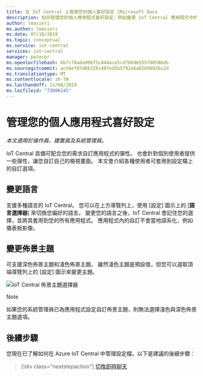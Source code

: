 ```yaml
---
title: 在 IoT Central 上管理您的個人喜好設定 |Microsoft Docs
description: 如何管理您的個人應用程式喜好設定，例如變更 IoT Central 應用程式中的語言和主題。
author: lmasieri
ms.author: lmasieri
ms.date: 07/10/2019
ms.topic: conceptual
ms.service: iot-central
services: iot-central
manager: peterpr
ms.openlocfilehash: 6bfc70ada906f5c444ace5cd7bb96555700586db
ms.sourcegitcommit: ac56ef07d86328c40fed5b5792a6a02698926c2d
ms.translationtype: MT
ms.contentlocale: zh-TW
ms.lasthandoff: 11/08/2019
ms.locfileid: "73806145"
---
```

# <a name="manage-your-personal-application-preferences"></a>管理您的個人應用程式喜好設定

*本文適用於操作員、建置員及系統管理員。*

IoT Central 具備可配合您的需求自訂應用程式的彈性。 也會針對個別使用者提供一些彈性，讓您自訂自己的檢視畫面。 本文會介紹各種使用者可套用到設定檔上的自訂選項。

## <a name="changing-language"></a>變更語言

支援多種語言的 IoT Central。 您可以在上方導覽列上，使用 [設定] 圖示上的 [**語言選擇器**] 來切換您偏好的語言。 變更您的語言之後，IoT Central 會記住您的選擇，並將其套用到您的所有應用程式。 應用程式內的自訂不會當地語系化，例如儀表板影像。

## <a name="changing-theme"></a>變更佈景主題

可支援深色佈景主題和淺色佈景主題。 雖然淺色主題是預設值，但您可以選取頂端導覽列上的 [設定] 圖示來變更主題。

![IoT Central 佈景主題選擇器](media/howto-manage-preferences/settings.png)

> [!NOTE]
> 如果您的系統管理員已為應用程式設定自訂佈景主題，則無法選擇淺色與深色佈景主題選項。

## <a name="next-steps"></a>後續步驟

您現在已了解如何在 Azure IoT Central 中管理設定檔，以下是建議的後續步驟：

> [!div class="nextstepaction"]
> [切換即時聊天](howto-show-hide-chat.md)
